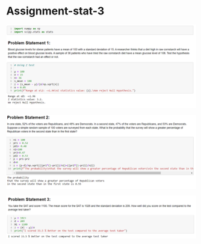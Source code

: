 # Assignment-stat-3

![Image](https://github.com/Th-analytics/Assignment-stat-3/blob/main/Images_stat%203/1.PNG)

![Image](https://github.com/Th-analytics/Assignment-stat-3/blob/main/Images_stat%203/2.PNG)

![Image](https://github.com/Th-analytics/Assignment-stat-3/blob/main/Images_stat%203/3.PNG)
